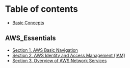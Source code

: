 # Table of contents

* [Basic Concepts](README.md)

## AWS\_Essentials

* [Section 1. AWS Basic Navigation](aws_essentials/section-1.-aws-basic-navigation.md)
* [Section 2. AWS Identity and Access Management \(IAM\)](aws_essentials/section-2.-aws-identity-and-access-management-iam.md)
* [Section 3. Overview of AWS Network Services](aws_essentials/section-3.-overview-of-aws-network-services.md)

